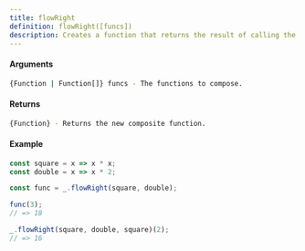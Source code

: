 ```yaml
---
title: flowRight
definition: flowRight([funcs])
description: Creates a function that returns the result of calling the given functions in sequence, where each function consumes the return value of the function that follows it.
---
```



#### Arguments


```bash
{Function | Function[]} funcs - The functions to compose.
```


#### Returns


```bash
{Function} - Returns the new composite function.
```


#### Example


```ts
const square = x => x * x;
const double = x => x * 2;

const func = _.flowRight(square, double);

func(3);
// => 18

_.flowRight(square, double, square)(2);
// => 16
```
